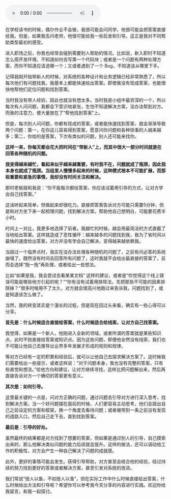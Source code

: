 <audio title="01 _ 职场分身术：从给答案到做引导" src="https://static001.geekbang.org/resource/audio/11/c7/1111f7418d8bc4b09244dd0a6f83edc7.mp3" controls="controls"></audio> 
<p>在学校读书的时候，偶尔作业不会做，我很可能会问同学，他很可能会把答案直接给我。但是，如果我去问老师，他很可能给我一些启发和引导。这正是我对不同帮助类型最初的感受。</p>
<p>进入职场之后，你我也经常会碰到需要别人帮助的情况。比如说，新入职时不知道怎么搭开发环境、不知道如何去写第一个代码块；或者是一个问题有两种处理方案，而你不知道应该选哪一个；又或者遇到了一个 Bug，不知道该从哪里下手。</p>
<p>记得我刚开始带新人的时候，对系统的各种设计和业务逻辑已经非常熟悉了，所以每次他们有问题找我，我基本上都能快速给出答案。即使我没有现成答案，也能很快地帮他们定位问题和找到答案。</p>
<p>当时我没有带人经验，因此也就没有想太多。当时我是小组中最资深的一个，所以每次有人问问题，我都会下意识地紧张，生怕不知道解决方案，没办法帮到对方。而我的注意力，便大量放在了“帮他找到答案”上。</p>
<!-- [[[read_end]]] -->
<p>但是，每次别人问问题，你都有现成的答案，或者能快速找到答案，就会渐渐导致两个问题：第一，在你这儿容易得到答案，愿意问你问题和各种琐事的人越来越多；第二，你给的是答案，下次有类似的问题，别人还可能来找你。</p>
<p><strong>这样一来，你每天都会花大把时间在“带新人”上，而其中很大一部分时间就是在回答各种随机的问题。</strong></p>
<p><strong>我变得越来越忙，看起来似乎越来越重要，有时我不在，问题就成了瓶颈，因此我本身也就成了瓶颈。当组里人慢慢多起来的时候，这种模式根本不可能扩展，而那些重要和紧急的事情，我却没有时间关注和解决。</strong></p>
<p>那时老板就和我说：“你不能每次都给答案，你应该试着用引导的方式，让对方学会自己找答案。”</p>
<p>这话听起来简单，但做起来却很吃力。直接把答案告诉对方可能只需要5分钟，但是和对方坐下来一起梳理问题，找到解决方案，帮助他自己想明白，可能要花费半小时。</p>
<p>时间上一对比，我更多地选择了前者。我越忙的时候，越会用最简洁的方式直截了当地给出答案。这样就造成了恶性循环：越来越多的问题找到我，我为了省时间以最快的速度给出答案，对方并没有学会自己解决，变得越来越依赖我。</p>
<p>当超过一个临界点时，我实在没办法处理各种随机的问题了，之前有问必答的系统崩塌了。既然没有时间去回答所有问题了，这时我就不会给出最直接的答案了，反而会选择“拖一拖”再处理，或者给出一些想法。</p>
<p>比如“如果是我，我会尝试去看某某文档” 这样的建议，或者是“你觉得这个线上错误可能是哪些地方引起的呢？”“你有没有试着用排除法，先把那些不可能的因素排除掉？”很多时候用不了太久，对方就会很高兴地跑过来告诉我，问题找到了，或是知道该怎么做了。</p>
<p>当然，我的转变其实是个漫长的过程，但是现在回过头来看，确实有一些心得可以分享。</p>
<p><strong>首先是：什么时候适合直接给答案，什么时候适合给线索，让对方自己找答案。</strong></p>
<p>我觉得，如果是一个新人，他刚进入全新的领域，或者所谓的答案就是某些知识点，此时不妨直接给答案或知识点。因为这些问题，即便他全然没有线索，我们也不可能让他自己去推导出业界多年发展才形成的规则和规律。</p>
<p>等对方已经有一定的积累和经验后，就可以让他自己去探求解决方案了。这时候我们需要给出一些提示，或者这样说：“对于问题本身，我也没有完整的答案，只有些直觉和想法。”给他方向和建议，让对方继续寻找，这样比把问题解出来，然后再直接告诉对方一个确切的答案更有意义。</p>
<p><strong>其次是：如何引导。</strong></p>
<p>这里最关键的一点是，问对方正确的问题，通过问题去引导对方进行深入思考，找到解决方案。当一个好问题摆在面前的时候，人们更容易主动思考，他们会跳出自己之前设定的方案和框架，换一个角度去看待问题；或者被带到一条之前没有发现的道路入口，然后自己走下去，直到找到答案。</p>
<p><strong>最后是：引导的好处。</strong></p>
<p>虽然最终的结果都是对方找到了想要的答案，但如果是通过别人的引导，自己摸索出来的，那么他解决类似问题的能力后续就会提升。这样的做法，还可以调动他工作的积极性，对方会产生一种自己解决了问题的成就感。</p>
<p>此外，更好的事情可能会发生。获得引导帮助，对方甚至会结合他的经验，经过持续的努力找到更好的答案或者解决方案，甚至引发对系统的改进。</p>
<p>我们常说“授人以鱼，不如授人以渔”，但在实际工作中什么时候直接给出答案，什么时候给出方法和引导呢？希望你可以参考我今天分享的内容进行实践。欢迎你给我留言，和我一起探讨。</p>
